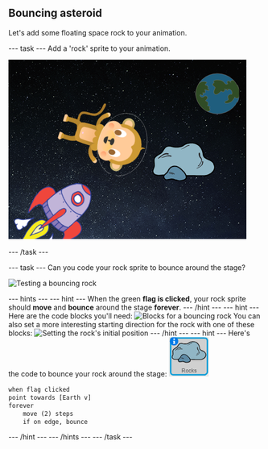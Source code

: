 ## Bouncing asteroid

Let's add some floating space rock to your animation.

--- task ---
Add a 'rock' sprite to your animation.

![Adding a rock sprite](images/space-rock-sprite.png)

--- /task ---

--- task ---
Can you code your rock sprite to bounce around the stage?

![Testing a bouncing rock](images/space-bounce-test.png)

--- hints ---
--- hint ---
When the green __flag is clicked__, your rock sprite should __move__ and __bounce__ around the stage __forever__.
--- /hint ---
--- hint ---
Here are the code blocks you'll need:
![Blocks for a bouncing rock](images/space-bounce-blocks.png)
You can also set a more interesting starting direction for the rock with one of these blocks:
![Setting the rock's initial position](images/space-initial-position.png)
--- /hint ---
--- hint ---
Here's the code to bounce your rock around the stage:
![Rock sprite](images/sprite-rock.png)
```blocks
when flag clicked
point towards [Earth v]
forever
    move (2) steps
    if on edge, bounce
```
--- /hint ---
--- /hints ---
--- /task ---
